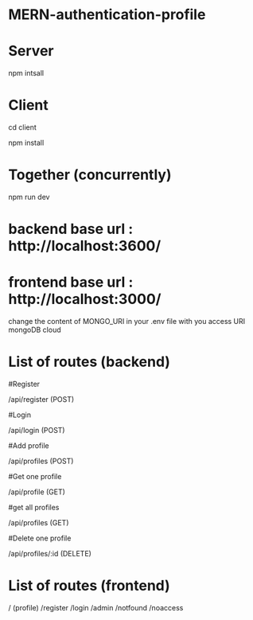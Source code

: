 # MERN-authentication-profile
# Server
npm intsall
# Client
cd client

npm install


# Together (concurrently)
npm run dev

# backend base url : http://localhost:3600/
# frontend base url : http://localhost:3000/

change the content of MONGO_URI in your .env file with you access URI mongoDB cloud

# List of routes (backend)

#Register

/api/register (POST)

#Login

/api/login (POST)

#Add profile

/api/profiles (POST)

#Get one profile

/api/profile (GET)

#get all profiles

/api/profiles (GET)

#Delete one profile

/api/profiles/:id (DELETE)

# List of routes (frontend)

/ (profile)
/register 
/login
/admin
/notfound
/noaccess